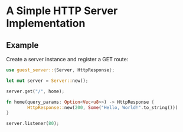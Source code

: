 # A Simple HTTP Server Implementation

## Example

Create a server instance and register a GET route:

```rust
use guest_server::{Server, HttpResponse};

let mut server = Server::new();

server.get("/", home);

fn home(query_params: Option<Vec<u8>>) -> HttpResponse {
        HttpResponse::new(200, Some("Hello, World!".to_string()))
}

server.listener(80);
```
